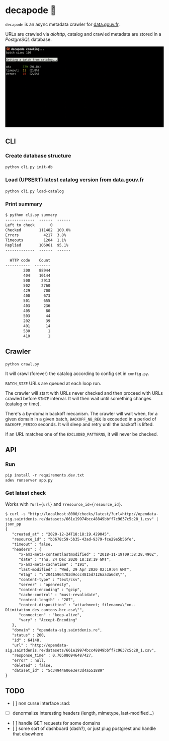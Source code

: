# decapode 🦀

`decapode` is an async metadata crawler for [data.gouv.fr](https://www.data.gouv.fr).

URLs are crawled via _aiohttp_, catalog and crawled metadata are stored in a _PostgreSQL_ database.

![](docs/screenshot.png)

## CLI

### Create database structure

`python cli.py init-db`

### Load (UPSERT) latest catalog version from data.gouv.fr

`python cli.py load-catalog`

### Print summary

```
$ python cli.py summary
-------------  ------  ------
Left to check       0
Checked        111482  100.0%
Errors           4217  3.8%
Timeouts         1204  1.1%
Replied        106061  95.1%
-------------  ------  ------

  HTTP code    Count
-----------  -------
        200    88944
        404    10144
        500     2913
        502     2760
        429      700
        400      673
        501      655
        403      236
        405       80
        503       44
        202       39
        401       14
        530        1
        410        1
```

## Crawler

`python crawl.py`

It will crawl (forever) the catalog according to config set in `config.py`.

`BATCH_SIZE` URLs are queued at each loop run.

The crawler will start with URLs never checked and then proceed with URLs crawled before `SINCE` interval. It will then wait until something changes (catalog or time).

There's a by-domain backoff mecanism. The crawler will wait when, for a given domain in a given batch, `BACKOFF_NB_REQ` is exceeded in a period of `BACKOFF_PERIOD` seconds. It will sleep and retry until the backoff is lifted.

If an URL matches one of the `EXCLUDED_PATTERNS`, it will never be checked.

## API

### Run

```
pip install -r requirements.dev.txt
adev runserver app.py
```

### Get latest check

Works with `?url={url}` and `?resource_id={resource_id}`.

```
$ curl -s "http://localhost:8000/checks/latest/?url=http://opendata-sig.saintdenis.re/datasets/661e19974bcc48849bbff7c9637c5c28_1.csv" | json_pp
{
   "created_at" : "2020-12-24T18:18:19.429045",
   "resource_id" : "b3678c59-5b35-43ad-9379-fce29e5b56fe",
   "timeout" : false,
   "headers" : {
      "x-amz-meta-contentlastmodified" : "2018-11-19T09:38:28.490Z",
      "date" : "Thu, 24 Dec 2020 18:18:19 GMT",
      "x-amz-meta-cachetime" : "191",
      "last-modified" : "Wed, 29 Apr 2020 02:19:04 GMT",
      "etag" : "\"20415964703d9ccc4815d7126aa3a6d8\"",
      "content-type" : "text/csv",
      "server" : "openresty",
      "content-encoding" : "gzip",
      "cache-control" : "must-revalidate",
      "content-length" : "207",
      "content-disposition" : "attachment; filename=\"xn--Dlimitation_des_cantons-bcc.csv\"",
      "connection" : "keep-alive",
      "vary" : "Accept-Encoding"
   },
   "domain" : "opendata-sig.saintdenis.re",
   "status" : 200,
   "id" : 64148,
   "url" : "http://opendata-sig.saintdenis.re/datasets/661e19974bcc48849bbff7c9637c5c28_1.csv",
   "response_time" : 0.705086946487427,
   "error" : null,
   "deleted" : false,
   "dataset_id" : "5c34944606e3e73d4a551889"
}
```

## TODO

- [ ] non curse interface :sad:
- [ ] denormalize interesting headers (length, mimetype, last-modified...)
- [ ] handle GET requests for some domains
- [ ] some sort of dashboard (dash?), or just plug postgrest and handle that elsewhere

